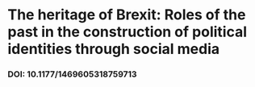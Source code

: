 # The heritage of Brexit: Roles of the past in the construction of political identities through social media
### DOI: 10.1177/1469605318759713 
